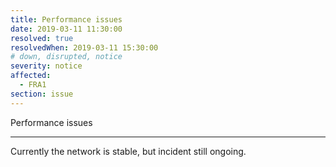```yaml
---
title: Performance issues
date: 2019-03-11 11:30:00
resolved: true
resolvedWhen: 2019-03-11 15:30:00
# down, disrupted, notice
severity: notice
affected:
  - FRA1
section: issue
---
```


Performance issues

---

Currently the network is stable, but incident still ongoing. 
